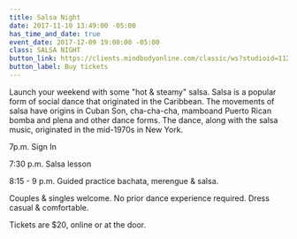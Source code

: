```yaml
---
title: Salsa Night
date: 2017-11-10 13:49:00 -05:00
has_time_and_date: true
event_date: 2017-12-09 19:00:00 -05:00
class: SALSA NIGHT
button_link: https://clients.mindbodyonline.com/classic/ws?studioid=112719&stype=-8&sVT=33&sView=day&sLoc=0&date=12/09/17
button_label: Buy tickets
---
```


Launch your weekend with some "hot & steamy" salsa. Salsa is a popular form of social dance that originated in the Caribbean. The movements of salsa have origins in Cuban Son, cha-cha-cha, mamboand Puerto Rican bomba and plena and other dance forms. The dance, along with the salsa music, originated in the mid-1970s in New York.

7p.m. Sign In

7:30 p.m. Salsa lesson

8:15 - 9 p.m. Guided practice bachata, merengue & salsa.

Couples & singles welcome. No prior dance experience required. Dress casual & comfortable.

Tickets are $20, online or at the door.